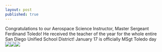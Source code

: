 ```yaml
---
layout: post
published: true
---
```

Congratulations to our Aerospace Science Instructor, Master Sergeant Ferdinand Toledo! He received the teacher of the year for the whole entire San Diego Unified School District! January 17 is officially MSgt Toledo day![]({{site.baseurl}}/media/sgt1.png)![]({{site.baseurl}}/media/sgt2.png)![]({{site.baseurl}}/media/sgt3.png)
